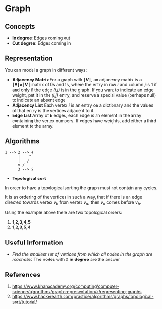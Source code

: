 # Graph

## Concepts

- **In degree**: Edges coming out
- **Out degree**: Edges coming in

## Representation

You can model a graph in different ways:

- **Adjacency Matrix**
  For a graph with **∣V∣**, an adjacency matrix is a **∣V∣×∣V∣** matrix of 0s and 1s, where the entry in row _i_ and column _j_ is 1 if and only if the edge _(i,j)_ is in the graph. If you want to indicate an edge weight, put it in the _(i,j)_ entry, and reserve a special value (perhaps null) to indicate an absent edge
- **Adjacency List**
  Each vertex _i_ is an entry on a dictionary and the values of that entry is the vertices adjacent to it.
- **Edge List**
  Array of **E** edges, each edge is an element in the array containing the vertex numbers. If edges have weights, add either a third element to the array.

## Algorithms

```
1 --> 2 --> 4
      |    ^
      |   /
      v /
      3 --> 5
```

- **Topological sort**

In order to have a topological sorting the graph must not contain any cycles.

It is an ordering of the vertices in such a way, that if there is an edge directed towards vertex $v_b$ from vertex $v_a$, then $v_a$ comes before $v_b$.

Using the example above there are two topological orders:

1. **1,2,3,4,5**
1. **1,2,3,5,4**

## Useful Information

- _Find the smallest set of vertices from which all nodes in the graph are reachable_
  The nodes with 0 **in degree** are the answer

## References

1. https://www.khanacademy.org/computing/computer-science/algorithms/graph-representation/a/representing-graphs
1. https://www.hackerearth.com/practice/algorithms/graphs/topological-sort/tutorial/
